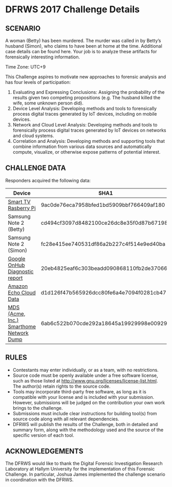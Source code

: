 # DFRWS 2017 Challenge Details

## SCENARIO

A woman (Betty) has been murdered. The murder was called in by Betty’s husband (Simon), who claims to have been at home at the time. Additional case details can be found here. Your job is to analyze these artifacts for forensically interesting information.

Time Zone: UTC+9

This Challenge aspires to motivate new approaches to forensic analysis and has four levels of participation:

1. Evaluating and Expressing Conclusions: Assigning the probability of the results given two competing propositions (e.g. The husband killed the wife, some unknown person did).
1. Device Level Analysis: Developing methods and tools to forensically process digital traces generated by IoT devices, including on mobile devices.
1. Network and Cloud Level Analysis: Developing methods and tools to forensically process digital traces generated by IoT devices on networks and cloud systems.
1. Correlation and Analysis: Developing methods and supporting tools that combine information from various data sources and automatically compute, visualize, or otherwise expose patterns of potential interest.


## CHALLENGE DATA

Responders acquired the following data:

| Device | SHA1 |
| --- | ---|
[Smart TV Rasberry Pi](https://www.dropbox.com/s/vvkza954gn9sx89/001-SmartTV-RaspberryPi.zip?dl=0) | 9ac0de76eca7958bfed1bd5909bbf766409af180 
Samsung Note 2 (Betty) | cd494cf3097d8482100ce26dc8e35f0d87b67198 | *too large for github*
Samsung Note 2 (Simon) | fc28e415ee740531df86a2b227c4f514e9ed40ba | *too large for github*
[Google OnHub Diagnostic report](materials/004-Onhub-diagnostic-report) | 20eb4825eaf6c303beadd090868110fb2de37066
[Amazon Echo Cloud Data](materials/005-Amazon-Echo-Alexa-Web-Scrape.zip) | d1d126f47b565926dcc80fe6a4e7094f0281cb47
[MDS (Acme, Inc.) Smarthome Network Dump](materials/IoT_Net_Traffic.zip) | 6ab6c522b070cde292a18645a19929998e009293


## RULES

+ Contestants may enter individually, or as a team, with no restrictions.
+ Source code must be openly available under a free software license, such as those listed at http://www.gnu.org/licenses/license-list.html. The author(s) retain rights to the source code.
+ Tools may incorporate third-party free software, as long as it is compatible with your license and is included with your submission. However, submissions will be judged on the contribution your own work brings to the challenge.
+ Submissions must include clear instructions for building tool(s) from source code along with all relevant dependencies.
+ DFRWS will publish the results of the Challenge, both in detailed and summary form, along with the methodology used and the source of the specific version of each tool.

## ACKNOWLEDGEMENTS

The DFRWS would like to thank the Digital Forensic Investigation Research Laboratory at Hallym University for the implementation of this Forensic Challenge. In particular, Joshua James implemented the challenge scenario in coordination with the DFRWS.
